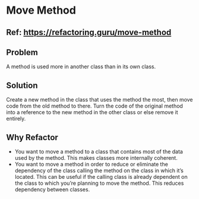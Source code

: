 # Move Method

## Ref: https://refactoring.guru/move-method

## Problem
A method is used more in another class than in its own class.

## Solution
Create a new method in the class that uses the method the most, then move code from the old method to there.
Turn the code of the original method into a reference to the new method in the other class or else remove it entirely.

## Why Refactor
- You want to move a method to a class that contains most of the data used by the method. This makes classes more internally coherent.
- You want to move a method in order to reduce or eliminate the dependency of the class calling the method on the class in which it’s located. This can be useful if the calling class is already dependent on the class to which you’re planning to move the method. This reduces dependency between classes.  

